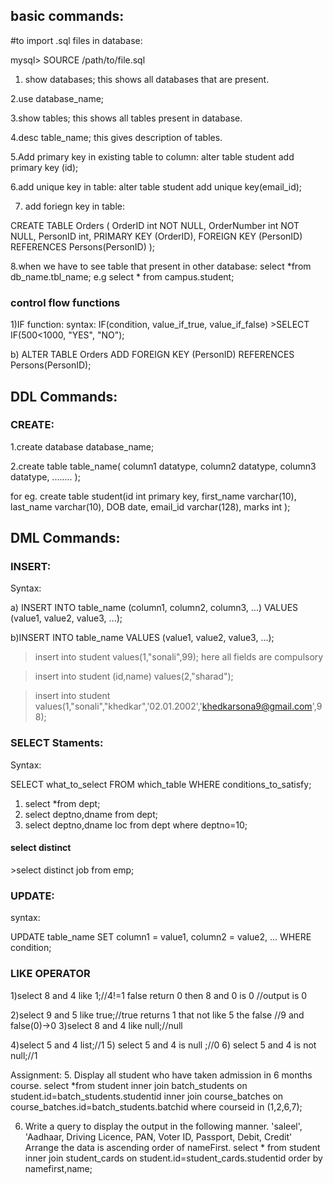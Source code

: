 
<h2>basic commands:</h2>
#to import .sql files in database:

mysql> SOURCE /path/to/file.sql

1. show databases;
 this shows all databases that are present.

2.use database_name;

3.show tables;
this shows all tables present in database.

4.desc table_name;
this gives description of tables.

5.Add primary key in existing table to column:
alter table student add primary key (id);

6.add unique key in table:
 alter table student add unique key(email_id);

7. add foriegn key in table:

CREATE TABLE Orders (
    OrderID int NOT NULL,
    OrderNumber int NOT NULL,
    PersonID int,
    PRIMARY KEY (OrderID),
    FOREIGN KEY (PersonID) REFERENCES Persons(PersonID)
);

8.when we have to see table that present in other database:
 select *from db_name.tbl_name;
 e.g select * from campus.student;
<h3> control flow functions</h3>
1)IF function:
syntax:
IF(condition, value_if_true, value_if_false)
>SELECT IF(500<1000, "YES", "NO");


b)
ALTER TABLE Orders
ADD FOREIGN KEY (PersonID) REFERENCES Persons(PersonID);

<h2>DDL Commands:</h2>

 <h3>CREATE:</h3>
 
1.create database database_name;

2.create table table_name(
column1 datatype,
column2 datatype,
column3 datatype,
........
);


for eg. 
create table student(id int primary key,
first_name varchar(10),
last_name varchar(10),
DOB date,
email_id varchar(128),
marks int
);

  



<h2>DML Commands:</h2>

<h3>INSERT:</h3>

Syntax:

a) INSERT INTO table_name (column1, column2, column3, ...)
VALUES (value1, value2, value3, ...);

b)INSERT INTO table_name
VALUES (value1, value2, value3, ...);

>insert into student values(1,"sonali",99);
here all fields are compulsory

> insert into student (id,name) values(2,"sharad");

>insert into student values(1,"sonali","khedkar",'02.01.2002','khedkarsona9@gmail.com',98);

<h3>SELECT Staments:</h3>

 Syntax:

SELECT what_to_select
FROM which_table
WHERE conditions_to_satisfy;

1) select *from dept;
2) select deptno,dname from dept;
3) select deptno,dname loc from dept where deptno=10;

<h4>select distinct</h4>
 >select distinct job from emp;
 
<h3>UPDATE:</h3>
syntax:

UPDATE table_name
SET column1 = value1, column2 = value2, ...
WHERE condition;

<h3>LIKE OPERATOR</h3>

1)select 8 and 4 like 1;//4!=1 false return 0 then 8 and 0 is 0
//output is 0

2)select 9 and 5 like true;//true returns 1 that not like 5 the false
//9 and false(0)->0
3)select 8 and 4 like null;//null

4)select 5 and 4 list;//1
5) select 5 and  4 is null ;//0
6) select 5 and 4 is not null;//1

Assignment:
5.	Display all student who have taken admission in 6 months course.
select *from student inner join batch_students on student.id=batch_students.studentid inner join course_batches on course_batches.id=batch_students.batchid where courseid in (1,2,6,7);

6.	Write a query to display the output in the following manner.
'saleel', 'Aadhaar, Driving Licence, PAN, Voter ID, Passport, Debit, Credit'
Arrange the data is ascending order of nameFirst.
select * from student inner join student_cards on student.id=student_cards.studentid order by namefirst,name;

